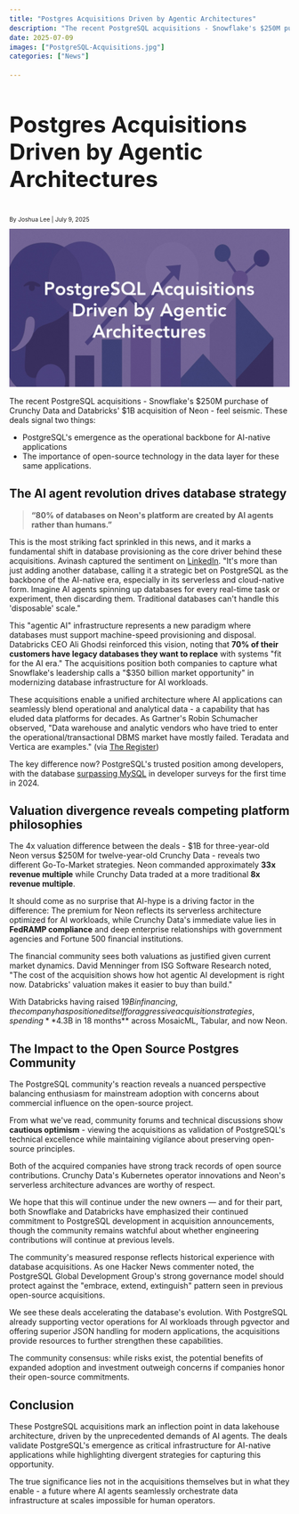 ```yaml
---
title: "Postgres Acquisitions Driven by Agentic Architectures"
description: "The recent PostgreSQL acquisitions - Snowflake's $250M purchase of Crunchy Data and Databricks' $1B acquisition of Neon - feel seismic. Here's what it means for the near future."
date: 2025-07-09
images: ["PostgreSQL-Acquisitions.jpg"]
categories: ["News"]

---
```


<div class="py-3">
  <div class="row">
  <div class="col-12 pb-3 pe-lg-5">
    <h1 style="font-size:2.5rem;padding-bottom:15px">Postgres Acquisitions Driven by Agentic Architectures</h1>
    <p style="font-size:0.75em;">By Joshua Lee | July 9, 2025</p>
    <div class="ratio ratio-16x9 py-3" style="max-width:890px;">
     <img src="PostgreSQL-Acquisitions.jpg" alt="Postgres Acquisitions Driven by Agentic Architectures" />
    </div>
  </div>
</div>
</div>

The recent PostgreSQL acquisitions - Snowflake's $250M purchase of Crunchy Data and Databricks' $1B acquisition of Neon - feel seismic. These deals signal two things:

<ul>
<li>PostgreSQL's emergence as the operational backbone for AI-native applications</li>
<li>The importance of open-source technology in the data layer for these same applications.</li>
</ul>

## The AI agent revolution drives database strategy

> **“80% of databases on Neon's platform are created by AI agents rather than humans.”** 

This is the most striking fact sprinkled in this news, and it marks a fundamental shift in database provisioning as the core driver behind these acquisitions. Avinash captured the sentiment on <a href="https://www.linkedin.com/posts/avinash-s-553378151_postgresql-neon-crunchydata-activity-7335996644993171457-4ZMJ/" target="_blank" >LinkedIn</a>. "It's more than just adding another database, calling it a strategic bet on PostgreSQL as the backbone of the AI-native era, especially in its serverless and cloud-native form. Imagine AI agents spinning up databases for every real-time task or experiment, then discarding them. Traditional databases can't handle this 'disposable' scale."

This "agentic AI" infrastructure represents a new paradigm where databases must support machine-speed provisioning and disposal. Databricks CEO Ali Ghodsi reinforced this vision, noting that **70% of their customers have legacy databases they want to replace** with systems "fit for the AI era." The acquisitions position both companies to capture what Snowflake's leadership calls a "$350 billion market opportunity" in modernizing database infrastructure for AI workloads.

These acquisitions enable a unified architecture where AI applications can seamlessly blend operational and analytical data - a capability that has eluded data platforms for decades. As Gartner's Robin Schumacher observed, "Data warehouse and analytic vendors who have tried to enter the operational/transactional DBMS market have mostly failed. Teradata and Vertica are examples." (via [The Register](https://www.theregister.com/2025/06/10/snowflake_and_databricks_bank_postgresql/)) 

The key difference now? PostgreSQL's trusted position among developers, with the database [surpassing MySQL](https://dbconvert.com/blog/mysql-vs-postgres-in-2024/) in developer surveys for the first time in 2024.

## Valuation divergence reveals competing platform philosophies

The 4x valuation difference between the deals - $1B for three-year-old Neon versus $250M for twelve-year-old Crunchy Data - reveals two different Go-To-Market strategies. Neon commanded approximately **33x revenue multiple** while Crunchy Data traded at a more traditional **8x revenue multiple**.

It should come as no surprise that AI-hype is a driving factor in the difference: The premium for Neon reflects its serverless architecture optimized for AI workloads, while Crunchy Data's immediate value lies in **FedRAMP compliance** and deep enterprise relationships with government agencies and Fortune 500 financial institutions.

The financial community sees both valuations as justified given current market dynamics. David Menninger from ISG Software Research noted, "The cost of the acquisition shows how hot agentic AI development is right now. Databricks' valuation makes it easier to buy than build." 

With Databricks having raised $19B in financing, the company has positioned itself for aggressive acquisition strategies, spending **$4.3B in 18 months** across MosaicML, Tabular, and now Neon.

## The Impact to the Open Source Postgres Community

The PostgreSQL community's reaction reveals a nuanced perspective balancing enthusiasm for mainstream adoption with concerns about commercial influence on the open-source project. 

From what we've read, community forums and technical discussions show **cautious optimism** - viewing the acquisitions as validation of PostgreSQL's technical excellence while maintaining vigilance about preserving open-source principles.

Both of the acquired companies have strong track records of open source contributions. Crunchy Data's Kubernetes operator innovations and Neon's serverless architecture advances are worthy of respect. 

We hope that this will continue under the new owners — and for their part, both Snowflake and Databricks have emphasized their continued commitment to PostgreSQL development in acquisition announcements, though the community remains watchful about whether engineering contributions will continue at previous levels.

The community's measured response reflects historical experience with database acquisitions. As one Hacker News commenter noted, the PostgreSQL Global Development Group's strong governance model should protect against the "embrace, extend, extinguish" pattern seen in previous open-source acquisitions.

We see these deals accelerating the database's evolution. With PostgreSQL already supporting vector operations for AI workloads through pgvector and offering superior JSON handling for modern applications, the acquisitions provide resources to further strengthen these capabilities. 

The community consensus: while risks exist, the potential benefits of expanded adoption and investment outweigh concerns if companies honor their open-source commitments.

## Conclusion

These PostgreSQL acquisitions mark an inflection point in data lakehouse architecture, driven by the unprecedented demands of AI agents. The deals validate PostgreSQL's emergence as critical infrastructure for AI-native applications while highlighting divergent strategies for capturing this opportunity. 

The true significance lies not in the acquisitions themselves but in what they enable - a future where AI agents seamlessly orchestrate data infrastructure at scales impossible for human operators.

